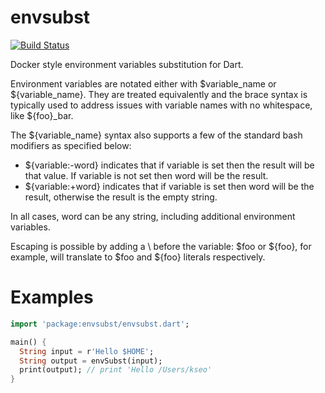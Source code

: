 # envsubst

[![Build Status](https://travis-ci.org/kseo/envsubst.svg?branch=master)](https://travis-ci.org/kseo/envsubst)

Docker style environment variables substitution for Dart.

Environment variables are notated either with $variable_name or
${variable_name}. They are treated equivalently and the brace syntax is
typically used to address issues with variable names with no whitespace,
like ${foo}_bar.

The ${variable_name} syntax also supports a few of the standard bash
modifiers as specified below:

* ${variable:-word} indicates that if variable is set then the result will
  be that value. If variable is not set then word will be the result.
* ${variable:+word} indicates that if variable is set then word will be the
  result, otherwise the result is the empty string.

In all cases, word can be any string, including additional environment
variables.

Escaping is possible by adding a \ before the variable: \$foo or \${foo},
for example, will translate to $foo and ${foo} literals respectively.

# Examples

```dart
import 'package:envsubst/envsubst.dart';

main() {
  String input = r'Hello $HOME';
  String output = envSubst(input);
  print(output); // print 'Hello /Users/kseo'
}
```

